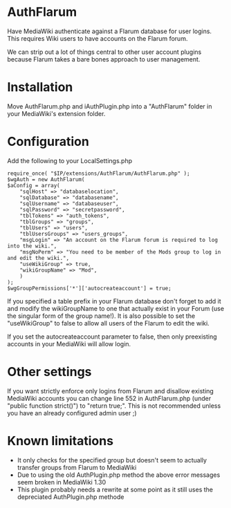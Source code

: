 # AuthFlarum

Have MediaWiki authenticate against a Flarum database for user logins.
This requires Wiki users to have accounts on the Flarum forum.

We can strip out a lot of things central to other user account plugins
because Flarum takes a bare bones approach to user management.

# Installation

Move AuthFlarum.php and iAuthPlugin.php into a "AuthFlarum" folder in your MediaWiki's extension folder.

# Configuration

Add the following to your LocalSettings.php

```
require_once( "$IP/extensions/AuthFlarum/AuthFlarum.php" );
$wgAuth = new AuthFlarum(
$aConfig = array( 
	"sqlHost" => "databaselocation",
	"sqlDatabase" => "databasename",
	"sqlUsername" => "databaseuser",
	"sqlPassword" => "secretpassword",
	"tblTokens" => "auth_tokens",
	"tblGroups" => "groups",
	"tblUsers" => "users",
	"tblUsersGroups" => "users_groups",
	"msgLogin" => "An account on the Flarum forum is required to log into the wiki.",
	"msgNoPerm" => "You need to be member of the Mods group to log in and edit the wiki.",
	"useWikiGroup" => true,
	"wikiGroupName" => "Mod",
	)
);
$wgGroupPermissions['*']['autocreateaccount'] = true;
```
If you specified a table prefix in your Flarum database don't forget to add it and modify the wikiGroupName to one that actually exist in your Forum (use the singular form of the group name!). It is also possible to set the "useWikiGroup" to false to allow all users of the Flarum to edit the wiki.

If you set the autocreateaccount parameter to false, then only preexisting accounts in your MediaWiki will allow login.

# Other settings

If you want strictly enforce only logins from Flarum and disallow existing 
MediaWiki accounts you can change line 552 in AuthFlarum.php 
(under "public function strict()") to "return true;".
This is not recommended unless you have an already configured admin user ;)

# Known limitations

* It only checks for the specified group but doesn't seem to actually transfer groups from Flarum to MediaWiki
* Due to using the old AuthPlugin.php method the above error messages seem broken in MediaWiki 1.30
* This plugin probably needs a rewrite at some point as it still uses the depreciated AuthPlugin.php methode

